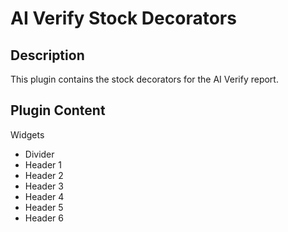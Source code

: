 # AI Verify Stock Decorators

## Description
This plugin contains the stock decorators for the AI Verify report.

## Plugin Content
Widgets
- Divider
- Header 1
- Header 2
- Header 3
- Header 4
- Header 5
- Header 6